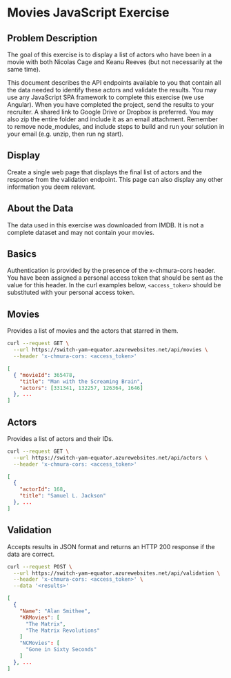 # Movies JavaScript Exercise

## Problem Description

The goal of this exercise is to display a list of actors who have been in a movie with both Nicolas Cage and Keanu Reeves (but not necessarily at the same time).

This document describes the API endpoints available to you that contain all the data needed to identify these actors and validate the results.
You may use any JavaScript SPA framework to complete this exercise (we use Angular). When you have completed the project, send the results to your recruiter. A shared link to Google Drive or Dropbox is preferred. You may also zip the entire folder and include it as an email attachment. Remember to
remove node_modules, and include steps to build and run your solution in your email (e.g. unzip, then run ng start).

## Display

Create a single web page that displays the final list of actors and the response from the validation endpoint. This page can also display any other information you deem relevant.

## About the Data

The data used in this exercise was downloaded from IMDB. It is not a complete dataset and may not contain your movies.

## Basics
Authentication is provided by the presence of the x-chmura-cors header. You have been assigned a personal access token that should be sent as the value for this header. In the curl examples below, `<access_token>` should be substituted with your personal access token.

## Movies

Provides a list of movies and the actors that starred in them.

```bash
curl --request GET \
  --url https://switch-yam-equator.azurewebsites.net/api/movies \
  --header 'x-chmura-cors: <access_token>'
```
```json
[
  { "movieId": 365478,
    "title": "Man with the Screaming Brain",
    "actors": [331341, 132257, 126364, 1646]
  }, ...
]
```

## Actors

Provides a list of actors and their IDs.

```bash
curl --request GET \
  --url https://switch-yam-equator.azurewebsites.net/api/actors \
  --header 'x-chmura-cors: <access_token>'
```

```json
[
  {
    "actorId": 168,
    "title": "Samuel L. Jackson"
  }, ...
]
```

## Validation

Accepts results in JSON format and returns an HTTP 200 response if the data are correct.

```bash
curl --request POST \
  --url https://switch-yam-equator.azurewebsites.net/api/validation \
  --header 'x-chmura-cors: <access_token>' \
  --data '<results>'
```

```json
[
  {
    "Name": "Alan Smithee",
    "KRMovies": [
      "The Matrix",
      "The Matrix Revolutions"
    ]
    "NCMovies": [
      "Gone in Sixty Seconds"
    ]
  }, ...
]
```
